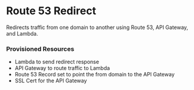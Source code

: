 # Route 53 Redirect
Redirects traffic from one domain to another using Route 53, API Gateway, and Lambda.

### Provisioned Resources

* Lambda to send redirect response
* API Gateway to route traffic to Lambda
* Route 53 Record set to point the from domain to the API Gateway
* SSL Cert for the API Gateway